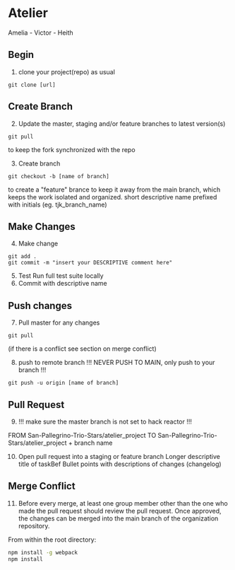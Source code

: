 # Atelier
Amelia - Victor - Heith

Begin
-----------------------------------
1. clone your project(repo) as usual
```
git clone [url]
```

Create Branch
-----------------------------------
2. Update the master, staging and/or feature branches to latest version(s)
```
git pull
```
to keep the fork synchronized with the repo

3. Create branch
```
git checkout -b [name of branch]
```
to create a "feature" brance to keep it away from the
main branch, which keeps the work isolated and organized.
short descriptive name
prefixed with initials (eg. tjk_branch_name)

Make Changes
------------------------------------
4. Make change
```
git add .
git commit -m "insert your DESCRIPTIVE comment here"
```

5. Test
Run full test suite locally
6. Commit with descriptive name


Push changes
------------------------------------
7. Pull master for any changes
```
git pull
```
(if there is a conflict see section on merge conflict)

8. push to remote branch
!!! NEVER PUSH TO MAIN, only push to your branch !!!
```
git push -u origin [name of branch]
```

Pull Request
------------------------------------

9. !!!   make sure the master branch is not set to hack reactor   !!!

FROM San-Pallegrino-Trio-Stars/atelier_project TO San-Pallegrino-Trio-Stars/atelier_project + branch name

10. Open pull request into a staging or feature branch
Longer descriptive title of taskBef
Bullet points with descriptions of changes (changelog)


Merge Conflict
------------------------------------
11. Before every merge, at least one group member other than the one who made the pull request should review the pull request. Once approved, the changes can be merged into the main branch of the organization repository.




From within the root directory:

```sh
npm install -g webpack
npm install
```


